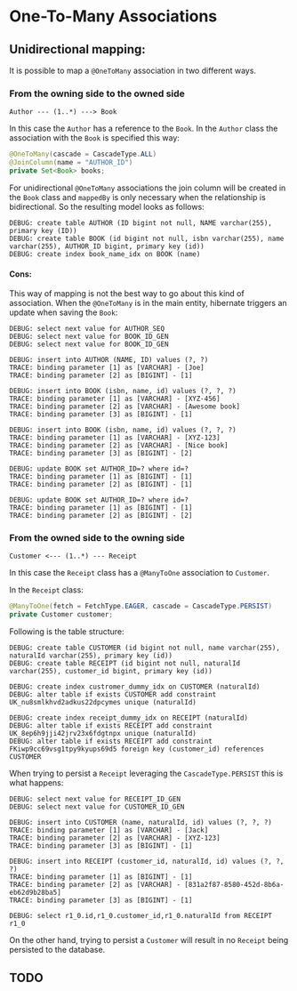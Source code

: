# One-To-Many Associations

## Unidirectional mapping:

It is possible to map a `@OneToMany` association in two different ways. 

### From the owning side to the owned side

```
Author --- (1..*) ---> Book
```

In this case the `Author` has a reference to the `Book`. In the `Author` class the association with the `Book` is specified this way:

```java
@OneToMany(cascade = CascadeType.ALL)
@JoinColumn(name = "AUTHOR_ID")
private Set<Book> books;
```

For unidirectional `@OneToMany` associations the join column will be created in the `Book` class and `mappedBy` is only necessary when the relationship is bidirectional.
So the resulting model looks as follows:

```
DEBUG: create table AUTHOR (ID bigint not null, NAME varchar(255), primary key (ID))
DEBUG: create table BOOK (id bigint not null, isbn varchar(255), name varchar(255), AUTHOR_ID bigint, primary key (id))
DEBUG: create index book_name_idx on BOOK (name)
```

#### Cons:

This way of mapping is not the best way to go about this kind of association. When the `@OneToMany` is in the main entity, hibernate triggers an update when saving the `Book`:

```
DEBUG: select next value for AUTHOR_SEQ
DEBUG: select next value for BOOK_ID_GEN
DEBUG: select next value for BOOK_ID_GEN

DEBUG: insert into AUTHOR (NAME, ID) values (?, ?)
TRACE: binding parameter [1] as [VARCHAR] - [Joe]
TRACE: binding parameter [2] as [BIGINT] - [1]

DEBUG: insert into BOOK (isbn, name, id) values (?, ?, ?)
TRACE: binding parameter [1] as [VARCHAR] - [XYZ-456]
TRACE: binding parameter [2] as [VARCHAR] - [Awesome book]
TRACE: binding parameter [3] as [BIGINT] - [1]

DEBUG: insert into BOOK (isbn, name, id) values (?, ?, ?)
TRACE: binding parameter [1] as [VARCHAR] - [XYZ-123]
TRACE: binding parameter [2] as [VARCHAR] - [Nice book]
TRACE: binding parameter [3] as [BIGINT] - [2]

DEBUG: update BOOK set AUTHOR_ID=? where id=?
TRACE: binding parameter [1] as [BIGINT] - [1]
TRACE: binding parameter [2] as [BIGINT] - [1]

DEBUG: update BOOK set AUTHOR_ID=? where id=?
TRACE: binding parameter [1] as [BIGINT] - [1]
TRACE: binding parameter [2] as [BIGINT] - [2]
```

### From the owned side to the owning side

```
Customer <--- (1..*) --- Receipt
```

In this case the `Receipt` class has a `@ManyToOne` association to `Customer`.

In the `Receipt` class:

```java
@ManyToOne(fetch = FetchType.EAGER, cascade = CascadeType.PERSIST)
private Customer customer;
```

Following is the table structure:

```shell
DEBUG: create table CUSTOMER (id bigint not null, name varchar(255), naturalId varchar(255), primary key (id))
DEBUG: create table RECEIPT (id bigint not null, naturalId varchar(255), customer_id bigint, primary key (id))

DEBUG: create index custromer_dummy_idx on CUSTOMER (naturalId)
DEBUG: alter table if exists CUSTOMER add constraint UK_nu8smlkhvd2adkus22dpcymes unique (naturalId)

DEBUG: create index receipt_dummy_idx on RECEIPT (naturalId)
DEBUG: alter table if exists RECEIPT add constraint UK_8ep6h9jji42jrv23x6fdgtnpx unique (naturalId)
DEBUG: alter table if exists RECEIPT add constraint FKiwp9cc69vsg1tpy9kyups69d5 foreign key (customer_id) references CUSTOMER
```

When trying to persist a `Receipt` leveraging the `CascadeType.PERSIST` this is what happens:

```shell
DEBUG: select next value for RECEIPT_ID_GEN
DEBUG: select next value for CUSTOMER_ID_GEN

DEBUG: insert into CUSTOMER (name, naturalId, id) values (?, ?, ?)
TRACE: binding parameter [1] as [VARCHAR] - [Jack]
TRACE: binding parameter [2] as [VARCHAR] - [XYZ-123]
TRACE: binding parameter [3] as [BIGINT] - [1]

DEBUG: insert into RECEIPT (customer_id, naturalId, id) values (?, ?, ?)
TRACE: binding parameter [1] as [BIGINT] - [1]
TRACE: binding parameter [2] as [VARCHAR] - [831a2f87-8580-452d-8b6a-eb62d9b28ba5]
TRACE: binding parameter [3] as [BIGINT] - [1]

DEBUG: select r1_0.id,r1_0.customer_id,r1_0.naturalId from RECEIPT r1_0
```

On the other hand, trying to persist a `Customer` will result in no `Receipt` being persisted to the database.

## TODO
